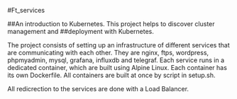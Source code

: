 #Ft_services

##An introduction to Kubernetes. This project helps to discover cluster management and
##deployment with Kubernetes. 

The project consists of setting up an infrastructure of different services that are communicating with each other. They are nginx, ftps, wordpress, phpmyadmin, mysql, grafana, influxdb and telegraf.
Each service runs in a dedicated container, which are built using Alpine Linux. Each container has its own Dockerfile.
All containers are built at once by script in setup.sh. 

All redicrection to the services are done with a Load Balancer.

